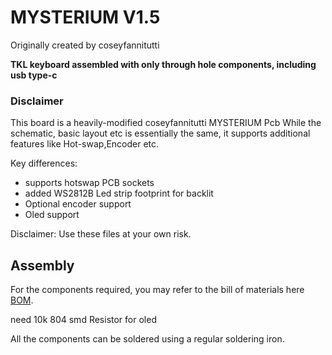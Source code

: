 # MYSTERIUM V1.5
Originally created by coseyfannitutti 

**TKL keyboard assembled with only through hole components, including usb type-c**

### Disclaimer
This board is a heavily-modified coseyfannitutti MYSTERIUM Pcb While the schematic, basic layout etc is essentially the same, it supports additional features like Hot-swap,Encoder etc.

Key differences:
- supports hotswap PCB sockets
- added WS2812B Led strip footprint for backlit 
- Optional encoder support
- Oled support 

Disclaimer: Use these files at your own risk.

## Assembly
For the components required, you may refer to the bill of materials here [BOM](https://octopart.com/bom-tool/wr8C8imk).

need 10k 804 smd Resistor for oled 
 
All the components can be soldered using a regular soldering iron. 
